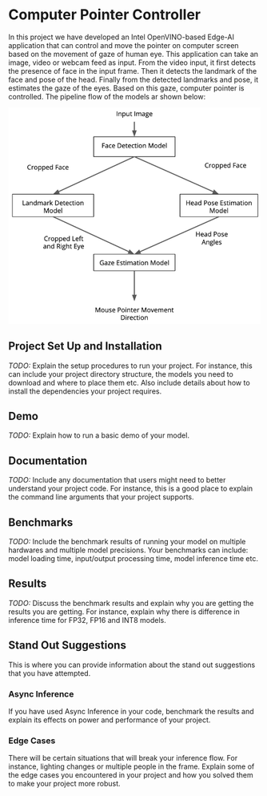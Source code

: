 # Computer Pointer Controller

In this project we have developed an Intel OpenVINO-based Edge-AI application that can control and move the pointer on computer screen based on the movement of gaze of human eye. This application can take an image, video or webcam feed as input. From the video input, it first detects the presence of face in the input frame. Then it detects the landmark of the face and pose of the head. Finally from the detected landmarks and pose, it estimates the gaze of the eyes. Based on this gaze, computer pointer is controlled. The pipeline flow of the models ar shown below:

![Pipeline flow](https://github.com/arin1405/Intel_Edge_AI_OpenVINO_Projects/blob/master/Computer%20Pointer%20Controller/pipeline.png "Pipeline flow")

## Project Set Up and Installation
*TODO:* Explain the setup procedures to run your project. For instance, this can include your project directory structure, the models you need to download and where to place them etc. Also include details about how to install the dependencies your project requires.

## Demo
*TODO:* Explain how to run a basic demo of your model.

## Documentation
*TODO:* Include any documentation that users might need to better understand your project code. For instance, this is a good place to explain the command line arguments that your project supports.

## Benchmarks
*TODO:* Include the benchmark results of running your model on multiple hardwares and multiple model precisions. Your benchmarks can include: model loading time, input/output processing time, model inference time etc.

## Results
*TODO:* Discuss the benchmark results and explain why you are getting the results you are getting. For instance, explain why there is difference in inference time for FP32, FP16 and INT8 models.

## Stand Out Suggestions
This is where you can provide information about the stand out suggestions that you have attempted.

### Async Inference
If you have used Async Inference in your code, benchmark the results and explain its effects on power and performance of your project.

### Edge Cases
There will be certain situations that will break your inference flow. For instance, lighting changes or multiple people in the frame. Explain some of the edge cases you encountered in your project and how you solved them to make your project more robust.
